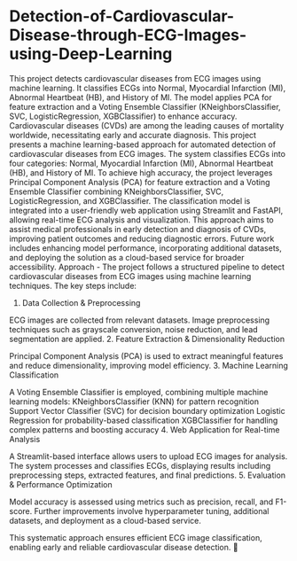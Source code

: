 # Detection-of-Cardiovascular-Disease-through-ECG-Images-using-Deep-Learning
This project detects cardiovascular diseases from ECG images using machine learning. It classifies ECGs into Normal, Myocardial Infarction (MI), Abnormal Heartbeat (HB), and History of MI. The model applies PCA for feature extraction and a Voting Ensemble Classifier (KNeighborsClassifier, SVC, LogisticRegression, XGBClassifier) to enhance accuracy.
Cardiovascular diseases (CVDs) are among the leading causes of mortality worldwide, necessitating early and accurate diagnosis. This project presents a machine learning-based approach for automated detection of cardiovascular diseases from ECG images. The system classifies ECGs into four categories: Normal, Myocardial Infarction (MI), Abnormal Heartbeat (HB), and History of MI.
To achieve high accuracy, the project leverages Principal Component Analysis (PCA) for feature extraction and a Voting Ensemble Classifier combining KNeighborsClassifier, SVC, LogisticRegression, and XGBClassifier. The classification model is integrated into a user-friendly web application using Streamlit and FastAPI, allowing real-time ECG analysis and visualization.
This approach aims to assist medical professionals in early detection and diagnosis of CVDs, improving patient outcomes and reducing diagnostic errors. Future work includes enhancing model performance, incorporating additional datasets, and deploying the solution as a cloud-based service for broader accessibility.
Approach -  The project follows a structured pipeline to detect cardiovascular diseases from ECG images using machine learning techniques. The key steps include:
1. Data Collection & Preprocessing

ECG images are collected from relevant datasets.
Image preprocessing techniques such as grayscale conversion, noise reduction, and lead segmentation are applied.
2. Feature Extraction & Dimensionality Reduction

Principal Component Analysis (PCA) is used to extract meaningful features and reduce dimensionality, improving model efficiency.
3. Machine Learning Classification

A Voting Ensemble Classifier is employed, combining multiple machine learning models:
KNeighborsClassifier (KNN) for pattern recognition
Support Vector Classifier (SVC) for decision boundary optimization
Logistic Regression for probability-based classification
XGBClassifier for handling complex patterns and boosting accuracy
4. Web Application for Real-time Analysis

A Streamlit-based interface allows users to upload ECG images for analysis.
The system processes and classifies ECGs, displaying results including preprocessing steps, extracted features, and final predictions.
5. Evaluation & Performance Optimization

Model accuracy is assessed using metrics such as precision, recall, and F1-score.
Further improvements involve hyperparameter tuning, additional datasets, and deployment as a cloud-based service.

This systematic approach ensures efficient ECG image classification, enabling early and reliable cardiovascular disease detection. 🚀
